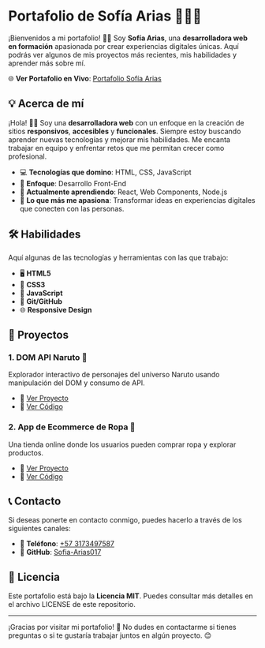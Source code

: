 # Portafolio de Sofía Arias 👩‍💻✨

¡Bienvenidos a mi portafolio! 👋🏼 Soy **Sofía Arias**, una **desarrolladora web en formación** apasionada por crear experiencias digitales únicas. Aquí podrás ver algunos de mis proyectos más recientes, mis habilidades y aprender más sobre mí.

🌐 **Ver Portafolio en Vivo**: [Portafolio Sofía Arias](https://sofia-arias017.github.io/portafolio/)

## 💡 Acerca de mí

¡Hola! 👋🏼 Soy una **desarrolladora web** con un enfoque en la creación de sitios **responsivos**, **accesibles** y **funcionales**. Siempre estoy buscando aprender nuevas tecnologías y mejorar mis habilidades. Me encanta trabajar en equipo y enfrentar retos que me permitan crecer como profesional.

- 💻 **Tecnologías que domino**: HTML, CSS, JavaScript
- 🎯 **Enfoque**: Desarrollo Front-End
- 🌱 **Actualmente aprendiendo**: React, Web Components, Node.js
- 🤝 **Lo que más me apasiona**: Transformar ideas en experiencias digitales que conecten con las personas.

## 🛠 Habilidades

Aquí algunas de las tecnologías y herramientas con las que trabajo:

- 🖥 **HTML5**
- 🎨 **CSS3**
- 📜 **JavaScript**
- 🔧 **Git/GitHub**
- 🌐 **Responsive Design**

## 📂 Proyectos

### 1. **DOM API Naruto 👾**
Explorador interactivo de personajes del universo Naruto usando manipulación del DOM y consumo de API.

- 🔗 [Ver Proyecto](https://sofia-arias017.github.io/DOM-API-NARUTO/)
- 🔗 [Ver Código](https://github.com/Sofia-Arias017/DOM-API-NARUTO)

### 2. **App de Ecommerce de Ropa 👗**
Una tienda online donde los usuarios pueden comprar ropa y explorar productos.

- 🔗 [Ver Proyecto](https://sofia-arias017.github.io/app-de-ecommerce-de-ropa/src/views/home.html)
- 🔗 [Ver Código](https://github.com/Sofia-Arias017/app-de-ecommerce-de-ropa)

## 📞 Contacto

Si deseas ponerte en contacto conmigo, puedes hacerlo a través de los siguientes canales:

- 📱 **Teléfono**: [+57 3173497587](tel:+573173497587)
- 🐙 **GitHub**: [Sofia-Arias017](https://github.com/Sofia-Arias017)

## 📝 Licencia

Este portafolio está bajo la **Licencia MIT**. Puedes consultar más detalles en el archivo LICENSE de este repositorio.

---

¡Gracias por visitar mi portafolio! 🌟 No dudes en contactarme si tienes preguntas o si te gustaría trabajar juntos en algún proyecto. 😊

